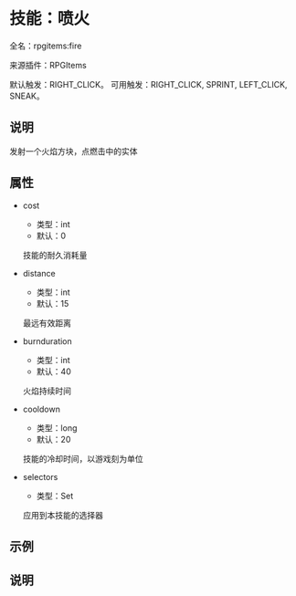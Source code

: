 # 技能：喷火

<!-- 本文件是通过游戏内 `/rpgitem gen-wiki` 命令生成的。 -->
<!-- 请只在对应的 "beginCustomXXXX" 与 "endCustomXXXX" 间编辑。  -->
<!-- 如果您想修改技能或其属性的描述， -->
<!-- 请修改 "resources/lang/zh_CN.yml" 中对应的项。 -->

全名：rpgitems:fire

来源插件：RPGItems

默认触发：RIGHT_CLICK。 可用触发：RIGHT_CLICK, SPRINT, LEFT_CLICK, SNEAK。

<!-- beginCustomHeader -->
<!-- endCustomHeader -->

## 说明

发射一个火焰方块，点燃击中的实体
<!-- beginCustomDescription -->
<!-- endCustomDescription -->

## 属性

* cost

  * 类型：int
  * 默认：0

  技能的耐久消耗量

* distance

  * 类型：int
  * 默认：15

  最远有效距离

* burnduration

  * 类型：int
  * 默认：40

  火焰持续时间

* cooldown

  * 类型：long
  * 默认：20

  技能的冷却时间，以游戏刻为单位

* selectors

  * 类型：Set<String>

  应用到本技能的选择器


<!-- beginCustomProperties -->
<!-- endCustomProperties -->

## 示例

<!-- beginCustomExample -->
<!-- endCustomExample -->

## 说明

<!-- beginCustomNote -->
<!-- endCustomNote -->